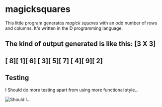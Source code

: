 # magicksquares

This little program generates *magick squares* with an odd number of rows and columns.
It's written in the D programming language.

The kind of output generated is like this:
[3 X 3]
---------------------------
[   8][   1][   6]
[   3][   5][   7]
[   4][   9][   2]
---------------------------

## Testing

I Should do more testing apart from using more functional style...

![Should I...](./images/testfrytest.png)
